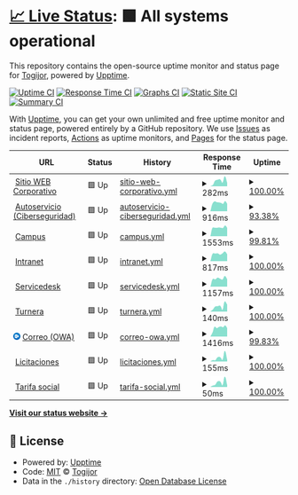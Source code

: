 # [📈 Live Status](https://TogijorOK.github.io/Monitor_WEB): <!--live status--> **🟩 All systems operational**

This repository contains the open-source uptime monitor and status page for [Togijor](https://TogijorOK.github.io/Monitor_WEB), powered by [Upptime](https://github.com/upptime/upptime).

[![Uptime CI](https://github.com/TogijorOK/Monitor_WEB/workflows/Uptime%20CI/badge.svg)](https://github.com/TogijorOK/Monitor_WEB/actions?query=workflow%3A%22Uptime+CI%22)
[![Response Time CI](https://github.com/TogijorOK/Monitor_WEB/workflows/Response%20Time%20CI/badge.svg)](https://github.com/TogijorOK/Monitor_WEB/actions?query=workflow%3A%22Response+Time+CI%22)
[![Graphs CI](https://github.com/TogijorOK/Monitor_WEB/workflows/Graphs%20CI/badge.svg)](https://github.com/TogijorOK/Monitor_WEB/actions?query=workflow%3A%22Graphs+CI%22)
[![Static Site CI](https://github.com/TogijorOK/Monitor_WEB/workflows/Static%20Site%20CI/badge.svg)](https://github.com/TogijorOK/Monitor_WEB/actions?query=workflow%3A%22Static+Site+CI%22)
[![Summary CI](https://github.com/TogijorOK/Monitor_WEB/workflows/Summary%20CI/badge.svg)](https://github.com/TogijorOK/Monitor_WEB/actions?query=workflow%3A%22Summary+CI%22)

With [Upptime](https://upptime.js.org), you can get your own unlimited and free uptime monitor and status page, powered entirely by a GitHub repository. We use [Issues](https://github.com/TogijorOK/Monitor_WEB/issues) as incident reports, [Actions](https://github.com/TogijorOK/Monitor_WEB/actions) as uptime monitors, and [Pages](https://TogijorOK.github.io/Monitor_WEB) for the status page.

<!--start: status pages-->
<!-- This summary is generated by Upptime (https://github.com/upptime/upptime) -->
<!-- Do not edit this manually, your changes will be overwritten -->
<!-- prettier-ignore -->
| URL | Status | History | Response Time | Uptime |
| --- | ------ | ------- | ------------- | ------ |
| <img alt="" src="https://icons.duckduckgo.com/ip3/www.aysa.com.ar.ico" height="13"> [Sitio WEB Corporativo](https://www.aysa.com.ar) | 🟩 Up | [sitio-web-corporativo.yml](https://github.com/TogijorOK/Monitor_WEB/commits/HEAD/history/sitio-web-corporativo.yml) | <details><summary><img alt="Response time graph" src="./graphs/sitio-web-corporativo/response-time-week.png" height="20"> 282ms</summary><br><a href="https://TogijorOK.github.io/Monitor_WEB/history/sitio-web-corporativo"><img alt="Response time 307" src="https://img.shields.io/endpoint?url=https%3A%2F%2Fraw.githubusercontent.com%2FTogijorOK%2FMonitor_WEB%2FHEAD%2Fapi%2Fsitio-web-corporativo%2Fresponse-time.json"></a><br><a href="https://TogijorOK.github.io/Monitor_WEB/history/sitio-web-corporativo"><img alt="24-hour response time 175" src="https://img.shields.io/endpoint?url=https%3A%2F%2Fraw.githubusercontent.com%2FTogijorOK%2FMonitor_WEB%2FHEAD%2Fapi%2Fsitio-web-corporativo%2Fresponse-time-day.json"></a><br><a href="https://TogijorOK.github.io/Monitor_WEB/history/sitio-web-corporativo"><img alt="7-day response time 282" src="https://img.shields.io/endpoint?url=https%3A%2F%2Fraw.githubusercontent.com%2FTogijorOK%2FMonitor_WEB%2FHEAD%2Fapi%2Fsitio-web-corporativo%2Fresponse-time-week.json"></a><br><a href="https://TogijorOK.github.io/Monitor_WEB/history/sitio-web-corporativo"><img alt="30-day response time 293" src="https://img.shields.io/endpoint?url=https%3A%2F%2Fraw.githubusercontent.com%2FTogijorOK%2FMonitor_WEB%2FHEAD%2Fapi%2Fsitio-web-corporativo%2Fresponse-time-month.json"></a><br><a href="https://TogijorOK.github.io/Monitor_WEB/history/sitio-web-corporativo"><img alt="1-year response time 307" src="https://img.shields.io/endpoint?url=https%3A%2F%2Fraw.githubusercontent.com%2FTogijorOK%2FMonitor_WEB%2FHEAD%2Fapi%2Fsitio-web-corporativo%2Fresponse-time-year.json"></a></details> | <details><summary><a href="https://TogijorOK.github.io/Monitor_WEB/history/sitio-web-corporativo">100.00%</a></summary><a href="https://TogijorOK.github.io/Monitor_WEB/history/sitio-web-corporativo"><img alt="All-time uptime 99.95%" src="https://img.shields.io/endpoint?url=https%3A%2F%2Fraw.githubusercontent.com%2FTogijorOK%2FMonitor_WEB%2FHEAD%2Fapi%2Fsitio-web-corporativo%2Fuptime.json"></a><br><a href="https://TogijorOK.github.io/Monitor_WEB/history/sitio-web-corporativo"><img alt="24-hour uptime 100.00%" src="https://img.shields.io/endpoint?url=https%3A%2F%2Fraw.githubusercontent.com%2FTogijorOK%2FMonitor_WEB%2FHEAD%2Fapi%2Fsitio-web-corporativo%2Fuptime-day.json"></a><br><a href="https://TogijorOK.github.io/Monitor_WEB/history/sitio-web-corporativo"><img alt="7-day uptime 100.00%" src="https://img.shields.io/endpoint?url=https%3A%2F%2Fraw.githubusercontent.com%2FTogijorOK%2FMonitor_WEB%2FHEAD%2Fapi%2Fsitio-web-corporativo%2Fuptime-week.json"></a><br><a href="https://TogijorOK.github.io/Monitor_WEB/history/sitio-web-corporativo"><img alt="30-day uptime 99.91%" src="https://img.shields.io/endpoint?url=https%3A%2F%2Fraw.githubusercontent.com%2FTogijorOK%2FMonitor_WEB%2FHEAD%2Fapi%2Fsitio-web-corporativo%2Fuptime-month.json"></a><br><a href="https://TogijorOK.github.io/Monitor_WEB/history/sitio-web-corporativo"><img alt="1-year uptime 99.95%" src="https://img.shields.io/endpoint?url=https%3A%2F%2Fraw.githubusercontent.com%2FTogijorOK%2FMonitor_WEB%2FHEAD%2Fapi%2Fsitio-web-corporativo%2Fuptime-year.json"></a></details>
| <img alt="" src="https://icons.duckduckgo.com/ip3/autoservicio.aysa.com.ar.ico" height="13"> [Autoservicio (Ciberseguridad)](https://autoservicio.aysa.com.ar/authorization.do) | 🟩 Up | [autoservicio-ciberseguridad.yml](https://github.com/TogijorOK/Monitor_WEB/commits/HEAD/history/autoservicio-ciberseguridad.yml) | <details><summary><img alt="Response time graph" src="./graphs/autoservicio-ciberseguridad/response-time-week.png" height="20"> 916ms</summary><br><a href="https://TogijorOK.github.io/Monitor_WEB/history/autoservicio-ciberseguridad"><img alt="Response time 999" src="https://img.shields.io/endpoint?url=https%3A%2F%2Fraw.githubusercontent.com%2FTogijorOK%2FMonitor_WEB%2FHEAD%2Fapi%2Fautoservicio-ciberseguridad%2Fresponse-time.json"></a><br><a href="https://TogijorOK.github.io/Monitor_WEB/history/autoservicio-ciberseguridad"><img alt="24-hour response time 792" src="https://img.shields.io/endpoint?url=https%3A%2F%2Fraw.githubusercontent.com%2FTogijorOK%2FMonitor_WEB%2FHEAD%2Fapi%2Fautoservicio-ciberseguridad%2Fresponse-time-day.json"></a><br><a href="https://TogijorOK.github.io/Monitor_WEB/history/autoservicio-ciberseguridad"><img alt="7-day response time 916" src="https://img.shields.io/endpoint?url=https%3A%2F%2Fraw.githubusercontent.com%2FTogijorOK%2FMonitor_WEB%2FHEAD%2Fapi%2Fautoservicio-ciberseguridad%2Fresponse-time-week.json"></a><br><a href="https://TogijorOK.github.io/Monitor_WEB/history/autoservicio-ciberseguridad"><img alt="30-day response time 984" src="https://img.shields.io/endpoint?url=https%3A%2F%2Fraw.githubusercontent.com%2FTogijorOK%2FMonitor_WEB%2FHEAD%2Fapi%2Fautoservicio-ciberseguridad%2Fresponse-time-month.json"></a><br><a href="https://TogijorOK.github.io/Monitor_WEB/history/autoservicio-ciberseguridad"><img alt="1-year response time 999" src="https://img.shields.io/endpoint?url=https%3A%2F%2Fraw.githubusercontent.com%2FTogijorOK%2FMonitor_WEB%2FHEAD%2Fapi%2Fautoservicio-ciberseguridad%2Fresponse-time-year.json"></a></details> | <details><summary><a href="https://TogijorOK.github.io/Monitor_WEB/history/autoservicio-ciberseguridad">93.38%</a></summary><a href="https://TogijorOK.github.io/Monitor_WEB/history/autoservicio-ciberseguridad"><img alt="All-time uptime 92.73%" src="https://img.shields.io/endpoint?url=https%3A%2F%2Fraw.githubusercontent.com%2FTogijorOK%2FMonitor_WEB%2FHEAD%2Fapi%2Fautoservicio-ciberseguridad%2Fuptime.json"></a><br><a href="https://TogijorOK.github.io/Monitor_WEB/history/autoservicio-ciberseguridad"><img alt="24-hour uptime 100.00%" src="https://img.shields.io/endpoint?url=https%3A%2F%2Fraw.githubusercontent.com%2FTogijorOK%2FMonitor_WEB%2FHEAD%2Fapi%2Fautoservicio-ciberseguridad%2Fuptime-day.json"></a><br><a href="https://TogijorOK.github.io/Monitor_WEB/history/autoservicio-ciberseguridad"><img alt="7-day uptime 93.38%" src="https://img.shields.io/endpoint?url=https%3A%2F%2Fraw.githubusercontent.com%2FTogijorOK%2FMonitor_WEB%2FHEAD%2Fapi%2Fautoservicio-ciberseguridad%2Fuptime-week.json"></a><br><a href="https://TogijorOK.github.io/Monitor_WEB/history/autoservicio-ciberseguridad"><img alt="30-day uptime 88.56%" src="https://img.shields.io/endpoint?url=https%3A%2F%2Fraw.githubusercontent.com%2FTogijorOK%2FMonitor_WEB%2FHEAD%2Fapi%2Fautoservicio-ciberseguridad%2Fuptime-month.json"></a><br><a href="https://TogijorOK.github.io/Monitor_WEB/history/autoservicio-ciberseguridad"><img alt="1-year uptime 92.73%" src="https://img.shields.io/endpoint?url=https%3A%2F%2Fraw.githubusercontent.com%2FTogijorOK%2FMonitor_WEB%2FHEAD%2Fapi%2Fautoservicio-ciberseguridad%2Fuptime-year.json"></a></details>
| <img alt="" src="https://icons.duckduckgo.com/ip3/campus.aysa.com.ar.ico" height="13"> [Campus](https://campus.aysa.com.ar) | 🟩 Up | [campus.yml](https://github.com/TogijorOK/Monitor_WEB/commits/HEAD/history/campus.yml) | <details><summary><img alt="Response time graph" src="./graphs/campus/response-time-week.png" height="20"> 1553ms</summary><br><a href="https://TogijorOK.github.io/Monitor_WEB/history/campus"><img alt="Response time 1626" src="https://img.shields.io/endpoint?url=https%3A%2F%2Fraw.githubusercontent.com%2FTogijorOK%2FMonitor_WEB%2FHEAD%2Fapi%2Fcampus%2Fresponse-time.json"></a><br><a href="https://TogijorOK.github.io/Monitor_WEB/history/campus"><img alt="24-hour response time 1480" src="https://img.shields.io/endpoint?url=https%3A%2F%2Fraw.githubusercontent.com%2FTogijorOK%2FMonitor_WEB%2FHEAD%2Fapi%2Fcampus%2Fresponse-time-day.json"></a><br><a href="https://TogijorOK.github.io/Monitor_WEB/history/campus"><img alt="7-day response time 1553" src="https://img.shields.io/endpoint?url=https%3A%2F%2Fraw.githubusercontent.com%2FTogijorOK%2FMonitor_WEB%2FHEAD%2Fapi%2Fcampus%2Fresponse-time-week.json"></a><br><a href="https://TogijorOK.github.io/Monitor_WEB/history/campus"><img alt="30-day response time 1697" src="https://img.shields.io/endpoint?url=https%3A%2F%2Fraw.githubusercontent.com%2FTogijorOK%2FMonitor_WEB%2FHEAD%2Fapi%2Fcampus%2Fresponse-time-month.json"></a><br><a href="https://TogijorOK.github.io/Monitor_WEB/history/campus"><img alt="1-year response time 1626" src="https://img.shields.io/endpoint?url=https%3A%2F%2Fraw.githubusercontent.com%2FTogijorOK%2FMonitor_WEB%2FHEAD%2Fapi%2Fcampus%2Fresponse-time-year.json"></a></details> | <details><summary><a href="https://TogijorOK.github.io/Monitor_WEB/history/campus">99.81%</a></summary><a href="https://TogijorOK.github.io/Monitor_WEB/history/campus"><img alt="All-time uptime 96.88%" src="https://img.shields.io/endpoint?url=https%3A%2F%2Fraw.githubusercontent.com%2FTogijorOK%2FMonitor_WEB%2FHEAD%2Fapi%2Fcampus%2Fuptime.json"></a><br><a href="https://TogijorOK.github.io/Monitor_WEB/history/campus"><img alt="24-hour uptime 100.00%" src="https://img.shields.io/endpoint?url=https%3A%2F%2Fraw.githubusercontent.com%2FTogijorOK%2FMonitor_WEB%2FHEAD%2Fapi%2Fcampus%2Fuptime-day.json"></a><br><a href="https://TogijorOK.github.io/Monitor_WEB/history/campus"><img alt="7-day uptime 99.81%" src="https://img.shields.io/endpoint?url=https%3A%2F%2Fraw.githubusercontent.com%2FTogijorOK%2FMonitor_WEB%2FHEAD%2Fapi%2Fcampus%2Fuptime-week.json"></a><br><a href="https://TogijorOK.github.io/Monitor_WEB/history/campus"><img alt="30-day uptime 89.92%" src="https://img.shields.io/endpoint?url=https%3A%2F%2Fraw.githubusercontent.com%2FTogijorOK%2FMonitor_WEB%2FHEAD%2Fapi%2Fcampus%2Fuptime-month.json"></a><br><a href="https://TogijorOK.github.io/Monitor_WEB/history/campus"><img alt="1-year uptime 96.88%" src="https://img.shields.io/endpoint?url=https%3A%2F%2Fraw.githubusercontent.com%2FTogijorOK%2FMonitor_WEB%2FHEAD%2Fapi%2Fcampus%2Fuptime-year.json"></a></details>
| <img alt="" src="https://icons.duckduckgo.com/ip3/intranet.aysa.com.ar.ico" height="13"> [Intranet](https://intranet.aysa.com.ar) | 🟩 Up | [intranet.yml](https://github.com/TogijorOK/Monitor_WEB/commits/HEAD/history/intranet.yml) | <details><summary><img alt="Response time graph" src="./graphs/intranet/response-time-week.png" height="20"> 817ms</summary><br><a href="https://TogijorOK.github.io/Monitor_WEB/history/intranet"><img alt="Response time 828" src="https://img.shields.io/endpoint?url=https%3A%2F%2Fraw.githubusercontent.com%2FTogijorOK%2FMonitor_WEB%2FHEAD%2Fapi%2Fintranet%2Fresponse-time.json"></a><br><a href="https://TogijorOK.github.io/Monitor_WEB/history/intranet"><img alt="24-hour response time 732" src="https://img.shields.io/endpoint?url=https%3A%2F%2Fraw.githubusercontent.com%2FTogijorOK%2FMonitor_WEB%2FHEAD%2Fapi%2Fintranet%2Fresponse-time-day.json"></a><br><a href="https://TogijorOK.github.io/Monitor_WEB/history/intranet"><img alt="7-day response time 817" src="https://img.shields.io/endpoint?url=https%3A%2F%2Fraw.githubusercontent.com%2FTogijorOK%2FMonitor_WEB%2FHEAD%2Fapi%2Fintranet%2Fresponse-time-week.json"></a><br><a href="https://TogijorOK.github.io/Monitor_WEB/history/intranet"><img alt="30-day response time 819" src="https://img.shields.io/endpoint?url=https%3A%2F%2Fraw.githubusercontent.com%2FTogijorOK%2FMonitor_WEB%2FHEAD%2Fapi%2Fintranet%2Fresponse-time-month.json"></a><br><a href="https://TogijorOK.github.io/Monitor_WEB/history/intranet"><img alt="1-year response time 828" src="https://img.shields.io/endpoint?url=https%3A%2F%2Fraw.githubusercontent.com%2FTogijorOK%2FMonitor_WEB%2FHEAD%2Fapi%2Fintranet%2Fresponse-time-year.json"></a></details> | <details><summary><a href="https://TogijorOK.github.io/Monitor_WEB/history/intranet">100.00%</a></summary><a href="https://TogijorOK.github.io/Monitor_WEB/history/intranet"><img alt="All-time uptime 96.44%" src="https://img.shields.io/endpoint?url=https%3A%2F%2Fraw.githubusercontent.com%2FTogijorOK%2FMonitor_WEB%2FHEAD%2Fapi%2Fintranet%2Fuptime.json"></a><br><a href="https://TogijorOK.github.io/Monitor_WEB/history/intranet"><img alt="24-hour uptime 100.00%" src="https://img.shields.io/endpoint?url=https%3A%2F%2Fraw.githubusercontent.com%2FTogijorOK%2FMonitor_WEB%2FHEAD%2Fapi%2Fintranet%2Fuptime-day.json"></a><br><a href="https://TogijorOK.github.io/Monitor_WEB/history/intranet"><img alt="7-day uptime 100.00%" src="https://img.shields.io/endpoint?url=https%3A%2F%2Fraw.githubusercontent.com%2FTogijorOK%2FMonitor_WEB%2FHEAD%2Fapi%2Fintranet%2Fuptime-week.json"></a><br><a href="https://TogijorOK.github.io/Monitor_WEB/history/intranet"><img alt="30-day uptime 88.47%" src="https://img.shields.io/endpoint?url=https%3A%2F%2Fraw.githubusercontent.com%2FTogijorOK%2FMonitor_WEB%2FHEAD%2Fapi%2Fintranet%2Fuptime-month.json"></a><br><a href="https://TogijorOK.github.io/Monitor_WEB/history/intranet"><img alt="1-year uptime 96.44%" src="https://img.shields.io/endpoint?url=https%3A%2F%2Fraw.githubusercontent.com%2FTogijorOK%2FMonitor_WEB%2FHEAD%2Fapi%2Fintranet%2Fuptime-year.json"></a></details>
| <img alt="" src="https://icons.duckduckgo.com/ip3/servicedesk.aysa.com.ar.ico" height="13"> [Servicedesk](https://servicedesk.aysa.com.ar) | 🟩 Up | [servicedesk.yml](https://github.com/TogijorOK/Monitor_WEB/commits/HEAD/history/servicedesk.yml) | <details><summary><img alt="Response time graph" src="./graphs/servicedesk/response-time-week.png" height="20"> 1157ms</summary><br><a href="https://TogijorOK.github.io/Monitor_WEB/history/servicedesk"><img alt="Response time 1185" src="https://img.shields.io/endpoint?url=https%3A%2F%2Fraw.githubusercontent.com%2FTogijorOK%2FMonitor_WEB%2FHEAD%2Fapi%2Fservicedesk%2Fresponse-time.json"></a><br><a href="https://TogijorOK.github.io/Monitor_WEB/history/servicedesk"><img alt="24-hour response time 1047" src="https://img.shields.io/endpoint?url=https%3A%2F%2Fraw.githubusercontent.com%2FTogijorOK%2FMonitor_WEB%2FHEAD%2Fapi%2Fservicedesk%2Fresponse-time-day.json"></a><br><a href="https://TogijorOK.github.io/Monitor_WEB/history/servicedesk"><img alt="7-day response time 1157" src="https://img.shields.io/endpoint?url=https%3A%2F%2Fraw.githubusercontent.com%2FTogijorOK%2FMonitor_WEB%2FHEAD%2Fapi%2Fservicedesk%2Fresponse-time-week.json"></a><br><a href="https://TogijorOK.github.io/Monitor_WEB/history/servicedesk"><img alt="30-day response time 1155" src="https://img.shields.io/endpoint?url=https%3A%2F%2Fraw.githubusercontent.com%2FTogijorOK%2FMonitor_WEB%2FHEAD%2Fapi%2Fservicedesk%2Fresponse-time-month.json"></a><br><a href="https://TogijorOK.github.io/Monitor_WEB/history/servicedesk"><img alt="1-year response time 1185" src="https://img.shields.io/endpoint?url=https%3A%2F%2Fraw.githubusercontent.com%2FTogijorOK%2FMonitor_WEB%2FHEAD%2Fapi%2Fservicedesk%2Fresponse-time-year.json"></a></details> | <details><summary><a href="https://TogijorOK.github.io/Monitor_WEB/history/servicedesk">100.00%</a></summary><a href="https://TogijorOK.github.io/Monitor_WEB/history/servicedesk"><img alt="All-time uptime 96.94%" src="https://img.shields.io/endpoint?url=https%3A%2F%2Fraw.githubusercontent.com%2FTogijorOK%2FMonitor_WEB%2FHEAD%2Fapi%2Fservicedesk%2Fuptime.json"></a><br><a href="https://TogijorOK.github.io/Monitor_WEB/history/servicedesk"><img alt="24-hour uptime 100.00%" src="https://img.shields.io/endpoint?url=https%3A%2F%2Fraw.githubusercontent.com%2FTogijorOK%2FMonitor_WEB%2FHEAD%2Fapi%2Fservicedesk%2Fuptime-day.json"></a><br><a href="https://TogijorOK.github.io/Monitor_WEB/history/servicedesk"><img alt="7-day uptime 100.00%" src="https://img.shields.io/endpoint?url=https%3A%2F%2Fraw.githubusercontent.com%2FTogijorOK%2FMonitor_WEB%2FHEAD%2Fapi%2Fservicedesk%2Fuptime-week.json"></a><br><a href="https://TogijorOK.github.io/Monitor_WEB/history/servicedesk"><img alt="30-day uptime 90.09%" src="https://img.shields.io/endpoint?url=https%3A%2F%2Fraw.githubusercontent.com%2FTogijorOK%2FMonitor_WEB%2FHEAD%2Fapi%2Fservicedesk%2Fuptime-month.json"></a><br><a href="https://TogijorOK.github.io/Monitor_WEB/history/servicedesk"><img alt="1-year uptime 96.94%" src="https://img.shields.io/endpoint?url=https%3A%2F%2Fraw.githubusercontent.com%2FTogijorOK%2FMonitor_WEB%2FHEAD%2Fapi%2Fservicedesk%2Fuptime-year.json"></a></details>
| <img alt="" src="https://icons.duckduckgo.com/ip3/turnosonline.aysa.com.ar.ico" height="13"> [Turnera](https://turnosonline.aysa.com.ar) | 🟩 Up | [turnera.yml](https://github.com/TogijorOK/Monitor_WEB/commits/HEAD/history/turnera.yml) | <details><summary><img alt="Response time graph" src="./graphs/turnera/response-time-week.png" height="20"> 140ms</summary><br><a href="https://TogijorOK.github.io/Monitor_WEB/history/turnera"><img alt="Response time 200" src="https://img.shields.io/endpoint?url=https%3A%2F%2Fraw.githubusercontent.com%2FTogijorOK%2FMonitor_WEB%2FHEAD%2Fapi%2Fturnera%2Fresponse-time.json"></a><br><a href="https://TogijorOK.github.io/Monitor_WEB/history/turnera"><img alt="24-hour response time 185" src="https://img.shields.io/endpoint?url=https%3A%2F%2Fraw.githubusercontent.com%2FTogijorOK%2FMonitor_WEB%2FHEAD%2Fapi%2Fturnera%2Fresponse-time-day.json"></a><br><a href="https://TogijorOK.github.io/Monitor_WEB/history/turnera"><img alt="7-day response time 140" src="https://img.shields.io/endpoint?url=https%3A%2F%2Fraw.githubusercontent.com%2FTogijorOK%2FMonitor_WEB%2FHEAD%2Fapi%2Fturnera%2Fresponse-time-week.json"></a><br><a href="https://TogijorOK.github.io/Monitor_WEB/history/turnera"><img alt="30-day response time 153" src="https://img.shields.io/endpoint?url=https%3A%2F%2Fraw.githubusercontent.com%2FTogijorOK%2FMonitor_WEB%2FHEAD%2Fapi%2Fturnera%2Fresponse-time-month.json"></a><br><a href="https://TogijorOK.github.io/Monitor_WEB/history/turnera"><img alt="1-year response time 200" src="https://img.shields.io/endpoint?url=https%3A%2F%2Fraw.githubusercontent.com%2FTogijorOK%2FMonitor_WEB%2FHEAD%2Fapi%2Fturnera%2Fresponse-time-year.json"></a></details> | <details><summary><a href="https://TogijorOK.github.io/Monitor_WEB/history/turnera">100.00%</a></summary><a href="https://TogijorOK.github.io/Monitor_WEB/history/turnera"><img alt="All-time uptime 99.87%" src="https://img.shields.io/endpoint?url=https%3A%2F%2Fraw.githubusercontent.com%2FTogijorOK%2FMonitor_WEB%2FHEAD%2Fapi%2Fturnera%2Fuptime.json"></a><br><a href="https://TogijorOK.github.io/Monitor_WEB/history/turnera"><img alt="24-hour uptime 100.00%" src="https://img.shields.io/endpoint?url=https%3A%2F%2Fraw.githubusercontent.com%2FTogijorOK%2FMonitor_WEB%2FHEAD%2Fapi%2Fturnera%2Fuptime-day.json"></a><br><a href="https://TogijorOK.github.io/Monitor_WEB/history/turnera"><img alt="7-day uptime 100.00%" src="https://img.shields.io/endpoint?url=https%3A%2F%2Fraw.githubusercontent.com%2FTogijorOK%2FMonitor_WEB%2FHEAD%2Fapi%2Fturnera%2Fuptime-week.json"></a><br><a href="https://TogijorOK.github.io/Monitor_WEB/history/turnera"><img alt="30-day uptime 99.57%" src="https://img.shields.io/endpoint?url=https%3A%2F%2Fraw.githubusercontent.com%2FTogijorOK%2FMonitor_WEB%2FHEAD%2Fapi%2Fturnera%2Fuptime-month.json"></a><br><a href="https://TogijorOK.github.io/Monitor_WEB/history/turnera"><img alt="1-year uptime 99.87%" src="https://img.shields.io/endpoint?url=https%3A%2F%2Fraw.githubusercontent.com%2FTogijorOK%2FMonitor_WEB%2FHEAD%2Fapi%2Fturnera%2Fuptime-year.json"></a></details>
| <img alt="" src="https://github.com/TogijorOK/Monitor_WEB/blob/b48bd30ea49f527326e27bcbcccb347e2b7e8fe0/assets/ico_outlook.png" height="13"> [Correo (OWA)](https://mail.aysa.com.ar) | 🟩 Up | [correo-owa.yml](https://github.com/TogijorOK/Monitor_WEB/commits/HEAD/history/correo-owa.yml) | <details><summary><img alt="Response time graph" src="./graphs/correo-owa/response-time-week.png" height="20"> 1416ms</summary><br><a href="https://TogijorOK.github.io/Monitor_WEB/history/correo-owa"><img alt="Response time 1597" src="https://img.shields.io/endpoint?url=https%3A%2F%2Fraw.githubusercontent.com%2FTogijorOK%2FMonitor_WEB%2FHEAD%2Fapi%2Fcorreo-owa%2Fresponse-time.json"></a><br><a href="https://TogijorOK.github.io/Monitor_WEB/history/correo-owa"><img alt="24-hour response time 1346" src="https://img.shields.io/endpoint?url=https%3A%2F%2Fraw.githubusercontent.com%2FTogijorOK%2FMonitor_WEB%2FHEAD%2Fapi%2Fcorreo-owa%2Fresponse-time-day.json"></a><br><a href="https://TogijorOK.github.io/Monitor_WEB/history/correo-owa"><img alt="7-day response time 1416" src="https://img.shields.io/endpoint?url=https%3A%2F%2Fraw.githubusercontent.com%2FTogijorOK%2FMonitor_WEB%2FHEAD%2Fapi%2Fcorreo-owa%2Fresponse-time-week.json"></a><br><a href="https://TogijorOK.github.io/Monitor_WEB/history/correo-owa"><img alt="30-day response time 1575" src="https://img.shields.io/endpoint?url=https%3A%2F%2Fraw.githubusercontent.com%2FTogijorOK%2FMonitor_WEB%2FHEAD%2Fapi%2Fcorreo-owa%2Fresponse-time-month.json"></a><br><a href="https://TogijorOK.github.io/Monitor_WEB/history/correo-owa"><img alt="1-year response time 1597" src="https://img.shields.io/endpoint?url=https%3A%2F%2Fraw.githubusercontent.com%2FTogijorOK%2FMonitor_WEB%2FHEAD%2Fapi%2Fcorreo-owa%2Fresponse-time-year.json"></a></details> | <details><summary><a href="https://TogijorOK.github.io/Monitor_WEB/history/correo-owa">99.83%</a></summary><a href="https://TogijorOK.github.io/Monitor_WEB/history/correo-owa"><img alt="All-time uptime 99.94%" src="https://img.shields.io/endpoint?url=https%3A%2F%2Fraw.githubusercontent.com%2FTogijorOK%2FMonitor_WEB%2FHEAD%2Fapi%2Fcorreo-owa%2Fuptime.json"></a><br><a href="https://TogijorOK.github.io/Monitor_WEB/history/correo-owa"><img alt="24-hour uptime 100.00%" src="https://img.shields.io/endpoint?url=https%3A%2F%2Fraw.githubusercontent.com%2FTogijorOK%2FMonitor_WEB%2FHEAD%2Fapi%2Fcorreo-owa%2Fuptime-day.json"></a><br><a href="https://TogijorOK.github.io/Monitor_WEB/history/correo-owa"><img alt="7-day uptime 99.83%" src="https://img.shields.io/endpoint?url=https%3A%2F%2Fraw.githubusercontent.com%2FTogijorOK%2FMonitor_WEB%2FHEAD%2Fapi%2Fcorreo-owa%2Fuptime-week.json"></a><br><a href="https://TogijorOK.github.io/Monitor_WEB/history/correo-owa"><img alt="30-day uptime 99.96%" src="https://img.shields.io/endpoint?url=https%3A%2F%2Fraw.githubusercontent.com%2FTogijorOK%2FMonitor_WEB%2FHEAD%2Fapi%2Fcorreo-owa%2Fuptime-month.json"></a><br><a href="https://TogijorOK.github.io/Monitor_WEB/history/correo-owa"><img alt="1-year uptime 99.94%" src="https://img.shields.io/endpoint?url=https%3A%2F%2Fraw.githubusercontent.com%2FTogijorOK%2FMonitor_WEB%2FHEAD%2Fapi%2Fcorreo-owa%2Fuptime-year.json"></a></details>
| <img alt="" src="https://icons.duckduckgo.com/ip3/aysa.com.ar.ico" height="13"> [Licitaciones](https://aysa.com.ar/proveedores/licitaciones) | 🟩 Up | [licitaciones.yml](https://github.com/TogijorOK/Monitor_WEB/commits/HEAD/history/licitaciones.yml) | <details><summary><img alt="Response time graph" src="./graphs/licitaciones/response-time-week.png" height="20"> 155ms</summary><br><a href="https://TogijorOK.github.io/Monitor_WEB/history/licitaciones"><img alt="Response time 193" src="https://img.shields.io/endpoint?url=https%3A%2F%2Fraw.githubusercontent.com%2FTogijorOK%2FMonitor_WEB%2FHEAD%2Fapi%2Flicitaciones%2Fresponse-time.json"></a><br><a href="https://TogijorOK.github.io/Monitor_WEB/history/licitaciones"><img alt="24-hour response time 68" src="https://img.shields.io/endpoint?url=https%3A%2F%2Fraw.githubusercontent.com%2FTogijorOK%2FMonitor_WEB%2FHEAD%2Fapi%2Flicitaciones%2Fresponse-time-day.json"></a><br><a href="https://TogijorOK.github.io/Monitor_WEB/history/licitaciones"><img alt="7-day response time 155" src="https://img.shields.io/endpoint?url=https%3A%2F%2Fraw.githubusercontent.com%2FTogijorOK%2FMonitor_WEB%2FHEAD%2Fapi%2Flicitaciones%2Fresponse-time-week.json"></a><br><a href="https://TogijorOK.github.io/Monitor_WEB/history/licitaciones"><img alt="30-day response time 176" src="https://img.shields.io/endpoint?url=https%3A%2F%2Fraw.githubusercontent.com%2FTogijorOK%2FMonitor_WEB%2FHEAD%2Fapi%2Flicitaciones%2Fresponse-time-month.json"></a><br><a href="https://TogijorOK.github.io/Monitor_WEB/history/licitaciones"><img alt="1-year response time 193" src="https://img.shields.io/endpoint?url=https%3A%2F%2Fraw.githubusercontent.com%2FTogijorOK%2FMonitor_WEB%2FHEAD%2Fapi%2Flicitaciones%2Fresponse-time-year.json"></a></details> | <details><summary><a href="https://TogijorOK.github.io/Monitor_WEB/history/licitaciones">100.00%</a></summary><a href="https://TogijorOK.github.io/Monitor_WEB/history/licitaciones"><img alt="All-time uptime 99.94%" src="https://img.shields.io/endpoint?url=https%3A%2F%2Fraw.githubusercontent.com%2FTogijorOK%2FMonitor_WEB%2FHEAD%2Fapi%2Flicitaciones%2Fuptime.json"></a><br><a href="https://TogijorOK.github.io/Monitor_WEB/history/licitaciones"><img alt="24-hour uptime 100.00%" src="https://img.shields.io/endpoint?url=https%3A%2F%2Fraw.githubusercontent.com%2FTogijorOK%2FMonitor_WEB%2FHEAD%2Fapi%2Flicitaciones%2Fuptime-day.json"></a><br><a href="https://TogijorOK.github.io/Monitor_WEB/history/licitaciones"><img alt="7-day uptime 100.00%" src="https://img.shields.io/endpoint?url=https%3A%2F%2Fraw.githubusercontent.com%2FTogijorOK%2FMonitor_WEB%2FHEAD%2Fapi%2Flicitaciones%2Fuptime-week.json"></a><br><a href="https://TogijorOK.github.io/Monitor_WEB/history/licitaciones"><img alt="30-day uptime 99.84%" src="https://img.shields.io/endpoint?url=https%3A%2F%2Fraw.githubusercontent.com%2FTogijorOK%2FMonitor_WEB%2FHEAD%2Fapi%2Flicitaciones%2Fuptime-month.json"></a><br><a href="https://TogijorOK.github.io/Monitor_WEB/history/licitaciones"><img alt="1-year uptime 99.94%" src="https://img.shields.io/endpoint?url=https%3A%2F%2Fraw.githubusercontent.com%2FTogijorOK%2FMonitor_WEB%2FHEAD%2Fapi%2Flicitaciones%2Fuptime-year.json"></a></details>
| <img alt="" src="https://icons.duckduckgo.com/ip3/aysa.com.ar.ico" height="13"> [Tarifa social](https://aysa.com.ar/usuarios/Tarifa-Social/tarifa_social) | 🟩 Up | [tarifa-social.yml](https://github.com/TogijorOK/Monitor_WEB/commits/HEAD/history/tarifa-social.yml) | <details><summary><img alt="Response time graph" src="./graphs/tarifa-social/response-time-week.png" height="20"> 50ms</summary><br><a href="https://TogijorOK.github.io/Monitor_WEB/history/tarifa-social"><img alt="Response time 65" src="https://img.shields.io/endpoint?url=https%3A%2F%2Fraw.githubusercontent.com%2FTogijorOK%2FMonitor_WEB%2FHEAD%2Fapi%2Ftarifa-social%2Fresponse-time.json"></a><br><a href="https://TogijorOK.github.io/Monitor_WEB/history/tarifa-social"><img alt="24-hour response time 19" src="https://img.shields.io/endpoint?url=https%3A%2F%2Fraw.githubusercontent.com%2FTogijorOK%2FMonitor_WEB%2FHEAD%2Fapi%2Ftarifa-social%2Fresponse-time-day.json"></a><br><a href="https://TogijorOK.github.io/Monitor_WEB/history/tarifa-social"><img alt="7-day response time 50" src="https://img.shields.io/endpoint?url=https%3A%2F%2Fraw.githubusercontent.com%2FTogijorOK%2FMonitor_WEB%2FHEAD%2Fapi%2Ftarifa-social%2Fresponse-time-week.json"></a><br><a href="https://TogijorOK.github.io/Monitor_WEB/history/tarifa-social"><img alt="30-day response time 58" src="https://img.shields.io/endpoint?url=https%3A%2F%2Fraw.githubusercontent.com%2FTogijorOK%2FMonitor_WEB%2FHEAD%2Fapi%2Ftarifa-social%2Fresponse-time-month.json"></a><br><a href="https://TogijorOK.github.io/Monitor_WEB/history/tarifa-social"><img alt="1-year response time 65" src="https://img.shields.io/endpoint?url=https%3A%2F%2Fraw.githubusercontent.com%2FTogijorOK%2FMonitor_WEB%2FHEAD%2Fapi%2Ftarifa-social%2Fresponse-time-year.json"></a></details> | <details><summary><a href="https://TogijorOK.github.io/Monitor_WEB/history/tarifa-social">100.00%</a></summary><a href="https://TogijorOK.github.io/Monitor_WEB/history/tarifa-social"><img alt="All-time uptime 99.96%" src="https://img.shields.io/endpoint?url=https%3A%2F%2Fraw.githubusercontent.com%2FTogijorOK%2FMonitor_WEB%2FHEAD%2Fapi%2Ftarifa-social%2Fuptime.json"></a><br><a href="https://TogijorOK.github.io/Monitor_WEB/history/tarifa-social"><img alt="24-hour uptime 100.00%" src="https://img.shields.io/endpoint?url=https%3A%2F%2Fraw.githubusercontent.com%2FTogijorOK%2FMonitor_WEB%2FHEAD%2Fapi%2Ftarifa-social%2Fuptime-day.json"></a><br><a href="https://TogijorOK.github.io/Monitor_WEB/history/tarifa-social"><img alt="7-day uptime 100.00%" src="https://img.shields.io/endpoint?url=https%3A%2F%2Fraw.githubusercontent.com%2FTogijorOK%2FMonitor_WEB%2FHEAD%2Fapi%2Ftarifa-social%2Fuptime-week.json"></a><br><a href="https://TogijorOK.github.io/Monitor_WEB/history/tarifa-social"><img alt="30-day uptime 99.91%" src="https://img.shields.io/endpoint?url=https%3A%2F%2Fraw.githubusercontent.com%2FTogijorOK%2FMonitor_WEB%2FHEAD%2Fapi%2Ftarifa-social%2Fuptime-month.json"></a><br><a href="https://TogijorOK.github.io/Monitor_WEB/history/tarifa-social"><img alt="1-year uptime 99.96%" src="https://img.shields.io/endpoint?url=https%3A%2F%2Fraw.githubusercontent.com%2FTogijorOK%2FMonitor_WEB%2FHEAD%2Fapi%2Ftarifa-social%2Fuptime-year.json"></a></details>

<!--end: status pages-->

[**Visit our status website →**](https://TogijorOK.github.io/Monitor_WEB)

## 📄 License

- Powered by: [Upptime](https://github.com/upptime/upptime)
- Code: [MIT](./LICENSE) © [Togijor](https://TogijorOK.github.io/Monitor_WEB)
- Data in the `./history` directory: [Open Database License](https://opendatacommons.org/licenses/odbl/1-0/)
